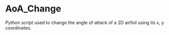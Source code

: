 # AoA_Change
Python script used to change the angle of attack of a 2D airfoil using its x, y coordinates.
